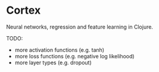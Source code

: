 # Cortex

Neural networks, regression and feature learning in Clojure.


TODO:

* more activation functions (e.g. tanh)
* more loss functions (e.g. negative log likelihood)
* more layer types (e.g. dropout)


